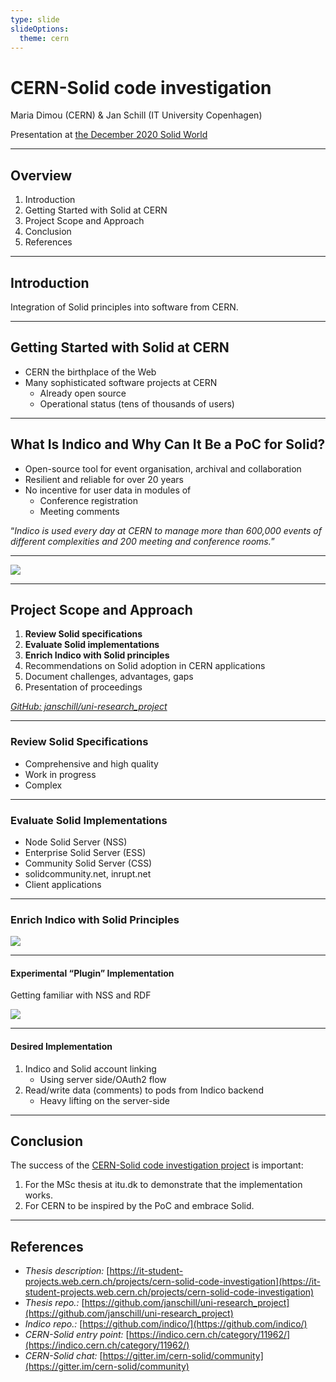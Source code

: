 ```yaml
---
type: slide
slideOptions:
  theme: cern
---
```


CERN-Solid code investigation
===
Maria Dimou (CERN) & Jan Schill (IT University Copenhagen)

Presentation at [the December 2020 Solid World](https://solidproject.org/events)

---

## Overview

1. Introduction
3. Getting Started with Solid at CERN
4. Project Scope and Approach
5. Conclusion
6. References

---

## Introduction

Integration of Solid principles into software from CERN.

---

## Getting Started with Solid at CERN

* CERN the birthplace of the Web
* Many sophisticated software projects at CERN
    * Already open source
    * Operational status (tens of thousands of users)

---

## What Is Indico and Why Can It Be a PoC for Solid?

* Open-source tool for event organisation, archival and collaboration
* Resilient and reliable for over 20 years
* No incentive for user data in modules of
    * Conference registration
    * Meeting comments


“*Indico is used every day at CERN to manage more than 600,000 events of different complexities and 200 meeting and conference rooms.*”

---

![](https://codimd.web.cern.ch/uploads/upload_925432015b8cf5e6a4cb4c83938d0b09.png)

---

## Project Scope and Approach

1. **Review Solid specifications**
2. **Evaluate Solid implementations**
3. **Enrich Indico with Solid principles**
4. Recommendations on Solid adoption in CERN applications
5. Document challenges, advantages, gaps
6. Presentation of proceedings

*[GitHub: janschill/uni-research_project](https://github.com/janschill/uni-research_project)*

---

### Review Solid Specifications

* Comprehensive and high quality
* Work in progress
* Complex

---

### Evaluate Solid Implementations

* Node Solid Server (NSS)
* Enterprise Solid Server (ESS)
* Community Solid Server (CSS)
* solidcommunity.net, inrupt.net
* Client applications

<!--
* Do I use one of the existing identity providers
    * if, am I concerned with the hosting of such server
* How do I pick the fitting server implementation?
    * how, reliable

-->

---

### Enrich Indico with Solid Principles

![](https://codimd.web.cern.ch/uploads/upload_6be3a9cfc969ec1183f43318915c8e0b.png)

---

#### Experimental “Plugin” Implementation

Getting familiar with NSS and RDF

![](https://codimd.web.cern.ch/uploads/upload_a090c3f89c98fd443875ad089a6d9a94.png)

---

#### Desired Implementation

1. Indico and Solid account linking
    * Using server side/OAuth2 flow
2. Read/write data (comments) to pods from Indico backend
    * Heavy lifting on the server-side

---

## Conclusion

The success of the [CERN-Solid code investigation project](https://it-student-projects.web.cern.ch/projects/cern-solid-code-investigation) is important:

1. For the MSc thesis at itu.dk to demonstrate that the implementation works.
2. For CERN to be inspired by the PoC and embrace Solid.

---

## References

* *Thesis description:* [https://it-student-projects.web.cern.ch/projects/cern-solid-code-investigation](https://it-student-projects.web.cern.ch/projects/cern-solid-code-investigation)
* *Thesis repo.:* [https://github.com/janschill/uni-research_project](https://github.com/janschill/uni-research_project)
* *Indico repo.:* [https://github.com/indico/](https://github.com/indico/)
* *CERN-Solid entry point:* [https://indico.cern.ch/category/11962/](https://indico.cern.ch/category/11962/)
* *CERN-Solid chat:* [https://gitter.im/cern-solid/community](https://gitter.im/cern-solid/community)
